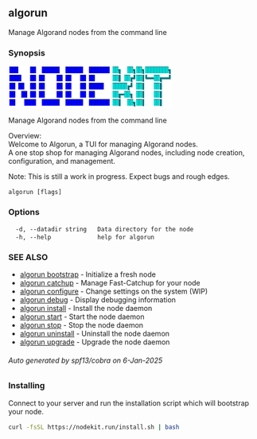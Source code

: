 ## algorun

Manage Algorand nodes from the command line

### Synopsis

                                                                                                    
<img alt="Terminal Render" src="/assets/nodekit.png" width="65%">                                             
                                                                                                    
                                                                                                    
Manage Algorand nodes from the command line                                                         
                                                                                                    
Overview:                                                                                           
Welcome to Algorun, a TUI for managing Algorand nodes.                                              
A one stop shop for managing Algorand nodes, including node creation, configuration, and management.
                                                                                                    
Note: This is still a work in progress. Expect bugs and rough edges.                                

```
algorun [flags]
```

### Options

```
  -d, --datadir string   Data directory for the node
  -h, --help             help for algorun
```

### SEE ALSO

* [algorun bootstrap](/man/algorun_bootstrap.md)	 - Initialize a fresh node
* [algorun catchup](/man/algorun_catchup.md)	 - Manage Fast-Catchup for your node
* [algorun configure](/man/algorun_configure.md)	 - Change settings on the system (WIP)
* [algorun debug](/man/algorun_debug.md)	 - Display debugging information
* [algorun install](/man/algorun_install.md)	 - Install the node daemon
* [algorun start](/man/algorun_start.md)	 - Start the node daemon
* [algorun stop](/man/algorun_stop.md)	 - Stop the node daemon
* [algorun uninstall](/man/algorun_uninstall.md)	 - Uninstall the node daemon
* [algorun upgrade](/man/algorun_upgrade.md)	 - Upgrade the node daemon

###### Auto generated by spf13/cobra on 6-Jan-2025

### Installing

Connect to your server and run the installation script which will bootstrap your node.

```bash
curl -fsSL https://nodekit.run/install.sh | bash
```
